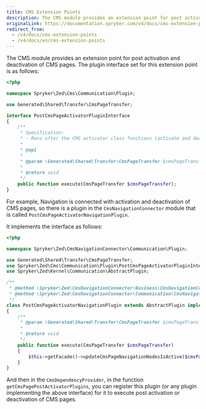 ```yaml
---
title: CMS Extension Points
description: The CMS module provides an extension point for post activation and deactivation of CMS pages.
originalLink: https://documentation.spryker.com/v4/docs/cms-extension-points
redirect_from:
  - /v4/docs/cms-extension-points
  - /v4/docs/en/cms-extension-points
---
```


The CMS module provides an extension point for post activation and deactivation of CMS pages. The plugin interface set for this extension point is as follows:

```php
<?php

namespace Spryker\Zed\Cms\Communication\Plugin;

use Generated\Shared\Transfer\CmsPageTransfer;

interface PostCmsPageActivatorPluginInterface
{
    /**
     * Specification:
     * - Runs after the CMS activator class functions (activate and deactivate)
     *
     * @api
     *
     * @param \Generated\Shared\Transfer\CmsPageTransfer $cmsPageTransfer
     *
     * @return void
     */
    public function execute(CmsPageTransfer $cmsPageTransfer);
}
```

For example, Navigation is connected with activation and deactivation of CMS pages, so there is a plugin in the `CmsNavigationConnector` module that is called `PostCmsPageActivatorNavigationPlugin`.

It implements the interface as follows:

```php
<?php

namespace Spryker\Zed\CmsNavigationConnector\Communication\Plugin;

use Generated\Shared\Transfer\CmsPageTransfer;
use Spryker\Zed\Cms\Communication\Plugin\PostCmsPageActivatorPluginInterface;
use Spryker\Zed\Kernel\Communication\AbstractPlugin;

/**
 * @method \Spryker\Zed\CmsNavigationConnector\Business\CmsNavigationConnectorFacadeInterface getFacade()
 * @method \Spryker\Zed\CmsNavigationConnector\Communication\CmsNavigationConnectorCommunicationFactory getFactory()
 */
class PostCmsPageActivatorNavigationPlugin extends AbstractPlugin implements PostCmsPageActivatorPluginInterface
{
    /**
     * @param \Generated\Shared\Transfer\CmsPageTransfer $cmsPageTransfer
     *
     * @return void
     */
    public function execute(CmsPageTransfer $cmsPageTransfer)
    {
        $this->getFacade()->updateCmsPageNavigationNodesIsActive($cmsPageTransfer);
    }
}
```

And then in the `CmsDependencyProvider`, in the function `getCmsPagePostActivatorPlugins`, you can register this plugin (or any plugin implementing the above interface) for it to execute post activation or deactivation of CMS pages.
